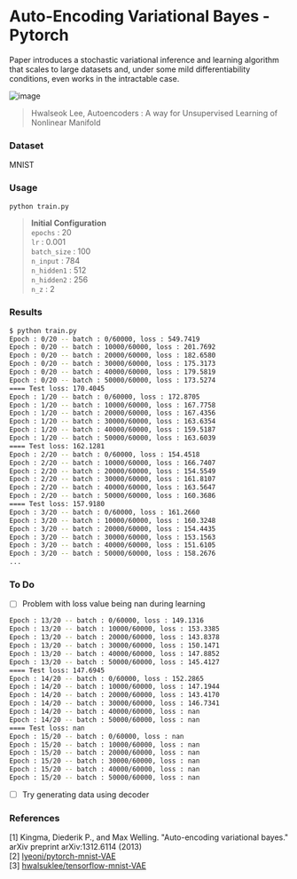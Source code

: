 # Auto-Encoding Variational Bayes - Pytorch
Paper introduces a stochastic variational inference and learning algorithm that scales to large datasets and, under some mild differentiability conditions, even works in the intractable case.  

![image](https://user-images.githubusercontent.com/37684658/127351477-91d37e1d-e774-4d9f-a87c-9cc6192efad2.png)
> Hwalseok Lee, Autoencoders : A way for Unsupervised Learning of Nonlinear Manifold


### Dataset  
MNIST

### Usage  
```bash
python train.py
```
> __Initial Configuration__  
> `epochs` : 20  
> `lr` : 0.001  
> `batch_size` : 100  
> `n_input` : 784  
> `n_hidden1` : 512  
> `n_hidden2` : 256  
> `n_z` : 2    

### Results  
```bash  
$ python train.py  
Epoch : 0/20 -- batch : 0/60000, loss : 549.7419
Epoch : 0/20 -- batch : 10000/60000, loss : 201.7692
Epoch : 0/20 -- batch : 20000/60000, loss : 182.6580
Epoch : 0/20 -- batch : 30000/60000, loss : 175.3173
Epoch : 0/20 -- batch : 40000/60000, loss : 179.5819
Epoch : 0/20 -- batch : 50000/60000, loss : 173.5274
==== Test loss: 170.4045
Epoch : 1/20 -- batch : 0/60000, loss : 172.8705
Epoch : 1/20 -- batch : 10000/60000, loss : 167.7758
Epoch : 1/20 -- batch : 20000/60000, loss : 167.4356
Epoch : 1/20 -- batch : 30000/60000, loss : 163.6354
Epoch : 1/20 -- batch : 40000/60000, loss : 159.5187
Epoch : 1/20 -- batch : 50000/60000, loss : 163.6039
==== Test loss: 162.1281
Epoch : 2/20 -- batch : 0/60000, loss : 154.4518
Epoch : 2/20 -- batch : 10000/60000, loss : 166.7407
Epoch : 2/20 -- batch : 20000/60000, loss : 154.5549
Epoch : 2/20 -- batch : 30000/60000, loss : 161.8107
Epoch : 2/20 -- batch : 40000/60000, loss : 163.5647
Epoch : 2/20 -- batch : 50000/60000, loss : 160.3686
==== Test loss: 157.9180
Epoch : 3/20 -- batch : 0/60000, loss : 161.2660
Epoch : 3/20 -- batch : 10000/60000, loss : 160.3248
Epoch : 3/20 -- batch : 20000/60000, loss : 154.4435
Epoch : 3/20 -- batch : 30000/60000, loss : 153.1563
Epoch : 3/20 -- batch : 40000/60000, loss : 151.6105
Epoch : 3/20 -- batch : 50000/60000, loss : 158.2676
...
```

### To Do  
- [ ] Problem with loss value being nan during learning  
```bash
Epoch : 13/20 -- batch : 0/60000, loss : 149.1316
Epoch : 13/20 -- batch : 10000/60000, loss : 153.3385
Epoch : 13/20 -- batch : 20000/60000, loss : 143.8378
Epoch : 13/20 -- batch : 30000/60000, loss : 150.1471
Epoch : 13/20 -- batch : 40000/60000, loss : 147.8852
Epoch : 13/20 -- batch : 50000/60000, loss : 145.4127
==== Test loss: 147.6945
Epoch : 14/20 -- batch : 0/60000, loss : 152.2865
Epoch : 14/20 -- batch : 10000/60000, loss : 147.1944
Epoch : 14/20 -- batch : 20000/60000, loss : 143.4170
Epoch : 14/20 -- batch : 30000/60000, loss : 146.7341
Epoch : 14/20 -- batch : 40000/60000, loss : nan
Epoch : 14/20 -- batch : 50000/60000, loss : nan
==== Test loss: nan
Epoch : 15/20 -- batch : 0/60000, loss : nan
Epoch : 15/20 -- batch : 10000/60000, loss : nan
Epoch : 15/20 -- batch : 20000/60000, loss : nan
Epoch : 15/20 -- batch : 30000/60000, loss : nan
Epoch : 15/20 -- batch : 40000/60000, loss : nan
Epoch : 15/20 -- batch : 50000/60000, loss : nan
```
- [ ] Try generating data using decoder

### References  
[1] Kingma, Diederik P., and Max Welling. "Auto-encoding variational bayes." arXiv preprint arXiv:1312.6114 (2013)  
[2] [lyeoni/pytorch-mnist-VAE](https://github.com/lyeoni/pytorch-mnist-VAE)  
[3] [hwalsuklee/tensorflow-mnist-VAE](https://github.com/hwalsuklee/tensorflow-mnist-VAE)  
